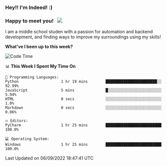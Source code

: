 ### Hey!! I'm Indeed! :) 

### Happy to meet you! &nbsp; ![](https://visitor-badge.glitch.me/badge?page_id=Indeedornot.Indeedornot)

I am a middle school studen with a passion for automation and backend development, and finding ways to improve my surroundings using my skills!

**What've I been up to this week?** 

<!--START_SECTION:waka-->
![Code Time](http://img.shields.io/badge/Code%20Time-327%20hrs-blue)

📊 **This Week I Spent My Time On** 

```text
💬 Programming Languages: 
Python                   1 hr 19 mins        ███████████████████████░░   92.99% 
JavaScript               5 mins              █░░░░░░░░░░░░░░░░░░░░░░░░   5.94% 
HTML                     0 secs              ░░░░░░░░░░░░░░░░░░░░░░░░░   1.0% 
Markdown                 0 secs              ░░░░░░░░░░░░░░░░░░░░░░░░░   0.06%

🔥 Editors: 
PyCharm                  1 hr 25 mins        █████████████████████████   100.0%

💻 Operating System: 
Windows                  1 hr 25 mins        █████████████████████████   100.0%

```


 Last Updated on 06/09/2022 18:47:41 UTC
<!--END_SECTION:waka-->

